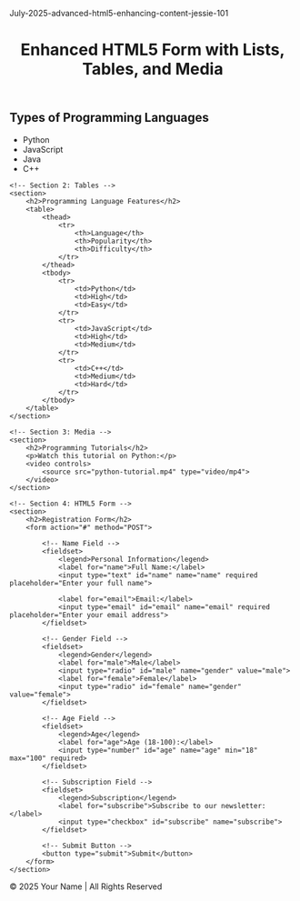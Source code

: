  July-2025-advanced-html5-enhancing-content-jessie-101
 
<!DOCTYPE html>
<html lang="en">
<head>
    <meta charset="UTF-8">
    <meta name="viewport" content="width=device-width, initial-scale=1.0">
    <meta http-equiv="X-UA-Compatible" content="ie=edge">
    <title>Enhanced HTML5 Form</title>
</head>
<body>

<header>
    <h1>Enhanced HTML5 Form with Lists, Tables, and Media</h1>
</header>

<main>
    <!-- Section 1: Lists -->
    <section>
        <h2>Types of Programming Languages</h2>
        <ul>
            <li>Python</li>
            <li>JavaScript</li>
            <li>Java</li>
            <li>C++</li>
        </ul>
    </section>

    <!-- Section 2: Tables -->
    <section>
        <h2>Programming Language Features</h2>
        <table>
            <thead>
                <tr>
                    <th>Language</th>
                    <th>Popularity</th>
                    <th>Difficulty</th>
                </tr>
            </thead>
            <tbody>
                <tr>
                    <td>Python</td>
                    <td>High</td>
                    <td>Easy</td>
                </tr>
                <tr>
                    <td>JavaScript</td>
                    <td>High</td>
                    <td>Medium</td>
                </tr>
                <tr>
                    <td>C++</td>
                    <td>Medium</td>
                    <td>Hard</td>
                </tr>
            </tbody>
        </table>
    </section>

    <!-- Section 3: Media -->
    <section>
        <h2>Programming Tutorials</h2>
        <p>Watch this tutorial on Python:</p>
        <video controls>
            <source src="python-tutorial.mp4" type="video/mp4">
        </video>
    </section>

    <!-- Section 4: HTML5 Form -->
    <section>
        <h2>Registration Form</h2>
        <form action="#" method="POST">

            <!-- Name Field -->
            <fieldset>
                <legend>Personal Information</legend>
                <label for="name">Full Name:</label>
                <input type="text" id="name" name="name" required placeholder="Enter your full name">

                <label for="email">Email:</label>
                <input type="email" id="email" name="email" required placeholder="Enter your email address">
            </fieldset>

            <!-- Gender Field -->
            <fieldset>
                <legend>Gender</legend>
                <label for="male">Male</label>
                <input type="radio" id="male" name="gender" value="male">
                <label for="female">Female</label>
                <input type="radio" id="female" name="gender" value="female">
            </fieldset>

            <!-- Age Field -->
            <fieldset>
                <legend>Age</legend>
                <label for="age">Age (18-100):</label>
                <input type="number" id="age" name="age" min="18" max="100" required>
            </fieldset>

            <!-- Subscription Field -->
            <fieldset>
                <legend>Subscription</legend>
                <label for="subscribe">Subscribe to our newsletter:</label>
                <input type="checkbox" id="subscribe" name="subscribe">
            </fieldset>

            <!-- Submit Button -->
            <button type="submit">Submit</button>
        </form>
    </section>

</main>

<footer>
    <p>&copy; 2025 Your Name | All Rights Reserved</p>
</footer>

</body>
</html>
